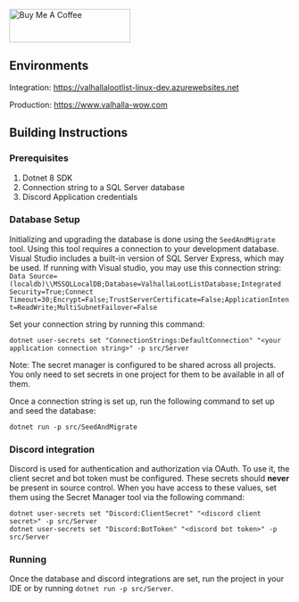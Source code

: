 <a href="https://www.buymeacoffee.com/lyras" target="_blank"><img src="https://cdn.buymeacoffee.com/buttons/v2/default-violet.png" alt="Buy Me A Coffee" style="height: 60px !important;width: 217px !important;" ></a>

## Environments

Integration: https://valhallalootlist-linux-dev.azurewebsites.net

Production: https://www.valhalla-wow.com

## Building Instructions

### Prerequisites

1. Dotnet 8 SDK
2. Connection string to a SQL Server database
3. Discord Application credentials

### Database Setup

Initializing and upgrading the database is done using the `SeedAndMigrate` tool. Using this tool requires a connection to your development database. Visual Studio includes a built-in version of SQL Server Express, which may be used. If running with Visual studio, you may use this connection string: `Data Source=(localdb)\\MSSQLLocalDB;Database=ValhallaLootListDatabase;Integrated Security=True;Connect Timeout=30;Encrypt=False;TrustServerCertificate=False;ApplicationIntent=ReadWrite;MultiSubnetFailover=False`

Set your connection string by running this command:
```
dotnet user-secrets set "ConnectionStrings:DefaultConnection" "<your application connection string>" -p src/Server
```

Note: The secret manager is configured to be shared across all projects. You only need to set secrets in one project for them to be available in all of them.

Once a connection string is set up, run the following command to set up and seed the database:
```
dotnet run -p src/SeedAndMigrate
```

### Discord integration

Discord is used for authentication and authorization via OAuth. To use it, the client secret and bot token must be configured. These secrets should **never** be present in source control. When you have access to these values, set them using the Secret Manager tool via the following command:
```
dotnet user-secrets set "Discord:ClientSecret" "<discord client secret>" -p src/Server
dotnet user-secrets set "Discord:BotToken" "<discord bot token>" -p src/Server
```

### Running

Once the database and discord integrations are set, run the project in your IDE or by running `dotnet run -p src/Server`.
